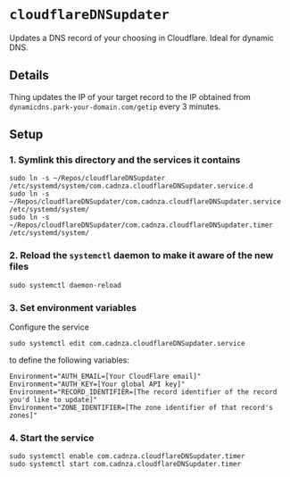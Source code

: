# `cloudflareDNSupdater`

Updates a DNS record of your choosing in Cloudflare. Ideal for dynamic DNS.

## Details

Thing updates the IP of your target record to the IP obtained from `dynamicdns.park-your-domain.com/getip` every 3 minutes.

## Setup

### 1. Symlink this directory and the services it contains

```
sudo ln -s ~/Repos/cloudflareDNSupdater /etc/systemd/system/com.cadnza.cloudflareDNSupdater.service.d
sudo ln -s ~/Repos/cloudflareDNSupdater/com.cadnza.cloudflareDNSupdater.service /etc/systemd/system/
sudo ln -s ~/Repos/cloudflareDNSupdater/com.cadnza.cloudflareDNSupdater.timer /etc/systemd/system/
```

### 2. Reload the `systemctl` daemon to make it aware of the new files

```
sudo systemctl daemon-reload
```

### 3. Set environment variables

Configure the service

```
sudo systemctl edit com.cadnza.cloudflareDNSupdater.service
```

to define the following variables:

```
Environment="AUTH_EMAIL=[Your CloudFlare email]"
Environment="AUTH_KEY=[Your global API key]"
Environment="RECORD_IDENTIFIER=[The record identifier of the record you'd like to update]"
Environment="ZONE_IDENTIFIER=[The zone identifier of that record's zones]"
```

### 4. Start the service

```
sudo systemctl enable com.cadnza.cloudflareDNSupdater.timer
sudo systemctl start com.cadnza.cloudflareDNSupdater.timer
```
